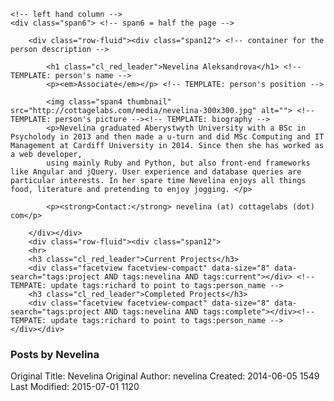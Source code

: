 <div class="row-fluid"> <!-- start row -->

	<!-- left hand column -->
	<div class="span6"> <!-- span6 = half the page -->

		<div class="row-fluid"><div class="span12"> <!-- container for the person description -->

			<h1 class="cl_red_leader">Nevelina Aleksandrova</h1> <!-- TEMPLATE: person's name -->
			<p><em>Associate</em></p> <!-- TEMPLATE: person's position -->

			<img class="span4 thumbnail" src="http://cottagelabs.com/media/nevelina-300x300.jpg" alt=""> <!-- TEMPLATE: person's picture --><!-- TEMPLATE: biography -->
			<p>Nevelina graduated Aberystwyth University with a BSc in Psycholody in 2013 and then made a u-turn and did MSc Computing and IT Management at Cardiff University in 2014. Since then she has worked as a web developer,
			using mainly Ruby and Python, but also front-end frameworks like Angular and jQuery. User experience and database queries are particular interests. In her spare time Nevelina enjoys all things food, literature and pretending to enjoy jogging. </p>
<!-- TEMPLATE: contact details -->
			<p><strong>Contact:</strong> nevelina (at) cottagelabs (dot) com</p>

		</div></div>
		<div class="row-fluid"><div class="span12">
		<hr>
		<h3 class="cl_red_leader">Current Projects</h3>
		<div class="facetview facetview-compact" data-size="8" data-search="tags:project AND tags:nevelina AND tags:current"></div> <!-- TEMPATE: update tags:richard to point to tags:person_name -->
		<h3 class="cl_red_leader">Completed Projects</h3>
		<div class="facetview facetview-compact" data-size="8" data-search="tags:project AND tags:nevelina AND tags:complete"></div><!-- TEMPATE: update tags:richard to point to tags:person_name -->
	</div></div>
</div>
<!-- right hand column -->
<div class="span6">
<div class="row-fluid"><div class="span7"><h3 class="cl_red_leader">Posts by Nevelina</h3></div><div class="span5"><div class="feed" data-url="/people/nevelina/feed" data-subscribe="subscribe to my news feed"></div></div></div>
<div class="facetview facetview-stories facetview-descending" data-search='tags:nevelina AND (url:"/news/*" OR tags:news)' data-size="20"></div> <!-- TEMPATE: update tags:richard to point to tags:person_name -->
</div>
</div> <!-- end row -->



Original Title: Nevelina
Original Author: nevelina
Created: 2014-06-05 1549
Last Modified: 2015-07-01 1120
